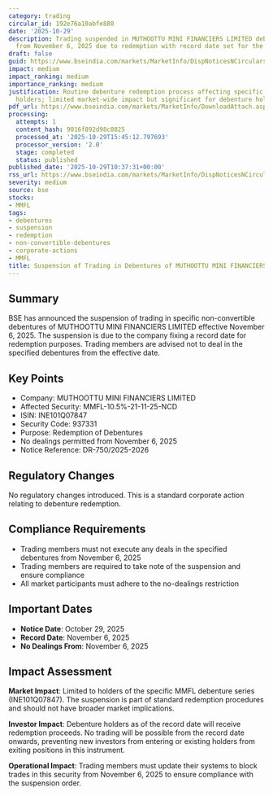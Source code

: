 ```yaml
---
category: trading
circular_id: 192e76a10abfe880
date: '2025-10-29'
description: Trading suspended in MUTHOOTTU MINI FINANCIERS LIMITED debentures (INE101Q07847)
  from November 6, 2025 due to redemption with record date set for the same date.
draft: false
guid: https://www.bseindia.com/markets/MarketInfo/DispNoticesNCirculars.aspx?Noticeid={FB0DFDA5-7FF7-4936-9CB5-B4C6EABF1727}&noticeno=20251029-11&dt=10/29/2025&icount=11&totcount=56&flag=0
impact: medium
impact_ranking: medium
importance_ranking: medium
justification: Routine debenture redemption process affecting specific debt instrument
  holders; limited market-wide impact but significant for debenture holders
pdf_url: https://www.bseindia.com/markets/MarketInfo/DownloadAttach.aspx?id=20251029-11&attachedId=
processing:
  attempts: 1
  content_hash: 9016f892d98c0825
  processed_at: '2025-10-29T15:45:12.797693'
  processor_version: '2.0'
  stage: completed
  status: published
published_date: '2025-10-29T10:37:31+00:00'
rss_url: https://www.bseindia.com/markets/MarketInfo/DispNoticesNCirculars.aspx?Noticeid={FB0DFDA5-7FF7-4936-9CB5-B4C6EABF1727}&noticeno=20251029-11&dt=10/29/2025&icount=11&totcount=56&flag=0
severity: medium
source: bse
stocks:
- MMFL
tags:
- debentures
- suspension
- redemption
- non-convertible-debentures
- corporate-actions
- MMFL
title: Suspension of Trading in Debentures of MUTHOOTTU MINI FINANCIERS LIMITED
---
```


## Summary

BSE has announced the suspension of trading in specific non-convertible debentures of MUTHOOTTU MINI FINANCIERS LIMITED effective November 6, 2025. The suspension is due to the company fixing a record date for redemption purposes. Trading members are advised not to deal in the specified debentures from the effective date.

## Key Points

- Company: MUTHOOTTU MINI FINANCIERS LIMITED
- Affected Security: MMFL-10.5%-21-11-25-NCD
- ISIN: INE101Q07847
- Security Code: 937331
- Purpose: Redemption of Debentures
- No dealings permitted from November 6, 2025
- Notice Reference: DR-750/2025-2026

## Regulatory Changes

No regulatory changes introduced. This is a standard corporate action relating to debenture redemption.

## Compliance Requirements

- Trading members must not execute any deals in the specified debentures from November 6, 2025
- Trading members are required to take note of the suspension and ensure compliance
- All market participants must adhere to the no-dealings restriction

## Important Dates

- **Notice Date**: October 29, 2025
- **Record Date**: November 6, 2025
- **No Dealings From**: November 6, 2025

## Impact Assessment

**Market Impact**: Limited to holders of the specific MMFL debenture series (INE101Q07847). The suspension is part of standard redemption procedures and should not have broader market implications.

**Investor Impact**: Debenture holders as of the record date will receive redemption proceeds. No trading will be possible from the record date onwards, preventing new investors from entering or existing holders from exiting positions in this instrument.

**Operational Impact**: Trading members must update their systems to block trades in this security from November 6, 2025 to ensure compliance with the suspension order.